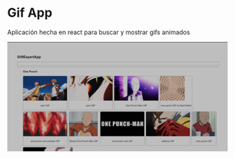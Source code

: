 # Gif App

Aplicación hecha en react para buscar y mostrar gifs animados

![imagen de la app](./img.png)
